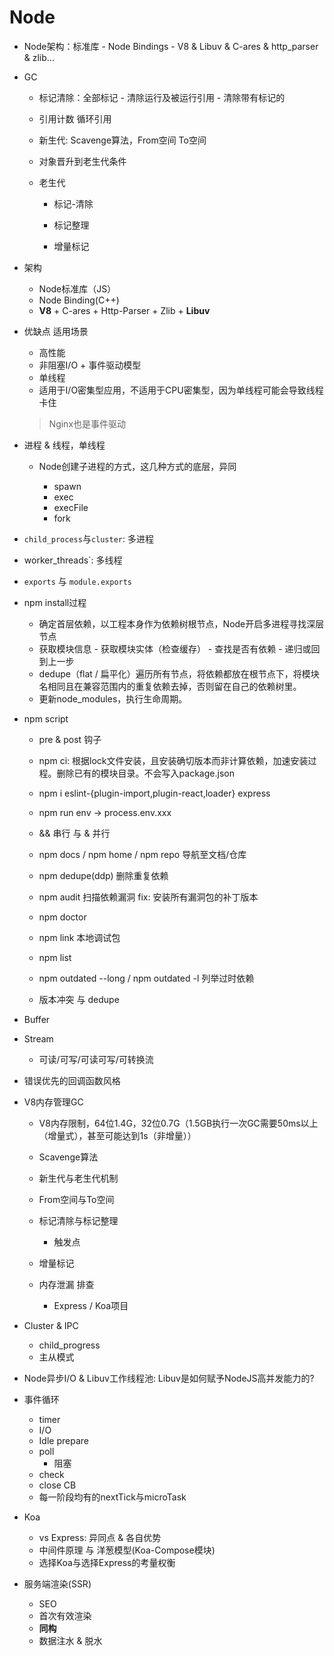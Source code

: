 # Node

- Node架构：标准库 - Node Bindings - V8 & Libuv & C-ares & http_parser & zlib...

- GC

  - 标记清除：全部标记 - 清除运行及被运行引用 - 清除带有标记的
  - 引用计数  循环引用

  - 新生代: Scavenge算法，From空间 To空间
  - 对象晋升到老生代条件

  - 老生代

  	- 标记-清除

  	- 标记整理

  	- 增量标记
  
- 架构
  - Node标准库（JS）
  - Node Binding(C++)
  - **V8** + C-ares + Http-Parser + Zlib + **Libuv**

- 优缺点 适用场景

  - 高性能
  - 非阻塞I/O + 事件驱动模型
  - 单线程
  - 适用于I/O密集型应用，不适用于CPU密集型，因为单线程可能会导致线程卡住

  > Nginx也是事件驱动

- 进程 & 线程，单线程

  - Node创建子进程的方式，这几种方式的底层，异同

    - spawn
    - exec
    - execFile
    - fork
  
- `child_process`与`cluster`: 多进程

- worker_threads`: 多线程

- `exports` 与 `module.exports`

- npm install过程

  - 确定首层依赖，以工程本身作为依赖树根节点，Node开启多进程寻找深层节点
  - 获取模块信息 - 获取模块实体（检查缓存） - 查找是否有依赖 - 递归或回到上一步
  - dedupe（flat / 扁平化）遍历所有节点，将依赖都放在根节点下，将模块名相同且在兼容范围内的重复依赖去掉，否则留在自己的依赖树里。
  - 更新node_modules，执行生命周期。

- npm script
  - pre & post 钩子
  - npm ci: 根据lock文件安装，且安装确切版本而非计算依赖，加速安装过程。删除已有的模块目录。不会写入package.json
  - npm i eslint-{plugin-import,plugin-react,loader} express
  - npm run env -> process.env.xxx
  - && 串行 与 & 并行
  - npm docs / npm home / npm repo  导航至文档/仓库
  - npm dedupe(ddp) 删除重复依赖
  - npm audit 扫描依赖漏洞 fix: 安装所有漏洞包的补丁版本
  - npm doctor
  - npm link 本地调试包
  - npm list
  - npm outdated --long / npm outdated -l 列举过时依赖

  - 版本冲突 与 dedupe
  
- Buffer

- Stream

  - 可读/可写/可读可写/可转换流
  
- 错误优先的回调函数风格

- V8内存管理GC

  - V8内存限制，64位1.4G，32位0.7G（1.5GB执行一次GC需要50ms以上（增量式），甚至可能达到1s（非增量））
  - Scavenge算法

  - 新生代与老生代机制
  - From空间与To空间
  - 标记清除与标记整理
    - 触发点
  - 增量标记
  - 内存泄漏 排查
    - Express / Koa项目

- Cluster & IPC

  - child_progress
  - 主从模式
  
- Node异步I/O & Libuv工作线程池: Libuv是如何赋予NodeJS高并发能力的?

- 事件循环

  - timer
  - I/O
  - Idle prepare
  - poll
    - 阻塞
  - check
  - close CB
  - 每一阶段均有的nextTick与microTask
  
- Koa

  - vs Express: 异同点 & 各自优势
  - 中间件原理 与 洋葱模型(Koa-Compose模块)
  - 选择Koa与选择Express的考量权衡


- 服务端渲染(SSR)

  - SEO
  - 首次有效渲染
  - **同构**
  - 数据注水 & 脱水

